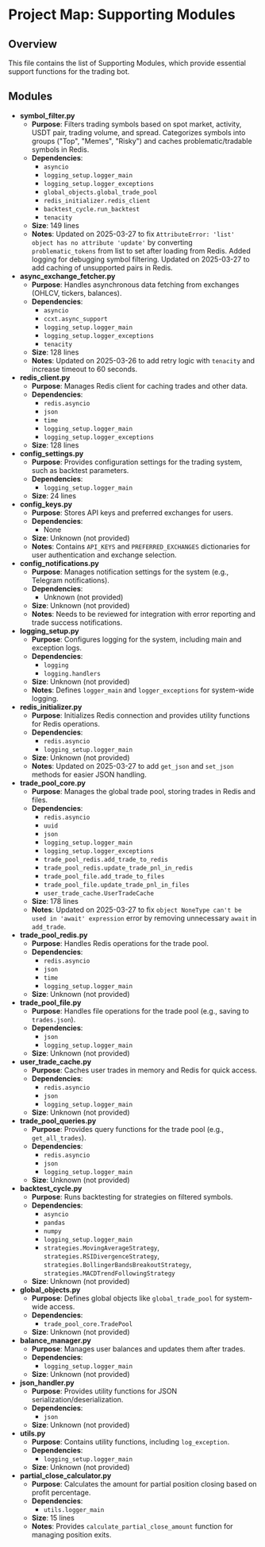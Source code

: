 # Project Map: Supporting Modules

## Overview
This file contains the list of Supporting Modules, which provide essential support functions for the trading bot.

## Modules

- **symbol_filter.py**
  - **Purpose**: Filters trading symbols based on spot market, activity, USDT pair, trading volume, and spread. Categorizes symbols into groups ("Top", "Memes", "Risky") and caches problematic/tradable symbols in Redis.
  - **Dependencies**:
    - `asyncio`
    - `logging_setup.logger_main`
    - `logging_setup.logger_exceptions`
    - `global_objects.global_trade_pool`
    - `redis_initializer.redis_client`
    - `backtest_cycle.run_backtest`
    - `tenacity`
  - **Size**: 149 lines
  - **Notes**: Updated on 2025-03-27 to fix `AttributeError: 'list' object has no attribute 'update'` by converting `problematic_tokens` from list to set after loading from Redis. Added logging for debugging symbol filtering. Updated on 2025-03-27 to add caching of unsupported pairs in Redis.
- **async_exchange_fetcher.py**
  - **Purpose**: Handles asynchronous data fetching from exchanges (OHLCV, tickers, balances).
  - **Dependencies**:
    - `asyncio`
    - `ccxt.async_support`
    - `logging_setup.logger_main`
    - `logging_setup.logger_exceptions`
    - `tenacity`
  - **Size**: 128 lines
  - **Notes**: Updated on 2025-03-26 to add retry logic with `tenacity` and increase timeout to 60 seconds.
- **redis_client.py**
  - **Purpose**: Manages Redis client for caching trades and other data.
  - **Dependencies**:
    - `redis.asyncio`
    - `json`
    - `time`
    - `logging_setup.logger_main`
    - `logging_setup.logger_exceptions`
  - **Size**: 128 lines
- **config_settings.py**
  - **Purpose**: Provides configuration settings for the trading system, such as backtest parameters.
  - **Dependencies**:
    - `logging_setup.logger_main`
  - **Size**: 24 lines
- **config_keys.py**
  - **Purpose**: Stores API keys and preferred exchanges for users.
  - **Dependencies**:
    - None
  - **Size**: Unknown (not provided)
  - **Notes**: Contains `API_KEYS` and `PREFERRED_EXCHANGES` dictionaries for user authentication and exchange selection.
- **config_notifications.py**
  - **Purpose**: Manages notification settings for the system (e.g., Telegram notifications).
  - **Dependencies**:
    - Unknown (not provided)
  - **Size**: Unknown (not provided)
  - **Notes**: Needs to be reviewed for integration with error reporting and trade success notifications.
- **logging_setup.py**
  - **Purpose**: Configures logging for the system, including main and exception logs.
  - **Dependencies**:
    - `logging`
    - `logging.handlers`
  - **Size**: Unknown (not provided)
  - **Notes**: Defines `logger_main` and `logger_exceptions` for system-wide logging.
- **redis_initializer.py**
  - **Purpose**: Initializes Redis connection and provides utility functions for Redis operations.
  - **Dependencies**:
    - `redis.asyncio`
    - `logging_setup.logger_main`
  - **Size**: Unknown (not provided)
  - **Notes**: Updated on 2025-03-27 to add `get_json` and `set_json` methods for easier JSON handling.
- **trade_pool_core.py**
  - **Purpose**: Manages the global trade pool, storing trades in Redis and files.
  - **Dependencies**:
    - `redis.asyncio`
    - `uuid`
    - `json`
    - `logging_setup.logger_main`
    - `logging_setup.logger_exceptions`
    - `trade_pool_redis.add_trade_to_redis`
    - `trade_pool_redis.update_trade_pnl_in_redis`
    - `trade_pool_file.add_trade_to_files`
    - `trade_pool_file.update_trade_pnl_in_files`
    - `user_trade_cache.UserTradeCache`
  - **Size**: 178 lines
  - **Notes**: Updated on 2025-03-27 to fix `object NoneType can't be used in 'await' expression` error by removing unnecessary `await` in `add_trade`.
- **trade_pool_redis.py**
  - **Purpose**: Handles Redis operations for the trade pool.
  - **Dependencies**:
    - `redis.asyncio`
    - `json`
    - `time`
    - `logging_setup.logger_main`
  - **Size**: Unknown (not provided)
- **trade_pool_file.py**
  - **Purpose**: Handles file operations for the trade pool (e.g., saving to `trades.json`).
  - **Dependencies**:
    - `json`
    - `logging_setup.logger_main`
  - **Size**: Unknown (not provided)
- **user_trade_cache.py**
  - **Purpose**: Caches user trades in memory and Redis for quick access.
  - **Dependencies**:
    - `redis.asyncio`
    - `json`
    - `logging_setup.logger_main`
  - **Size**: Unknown (not provided)
- **trade_pool_queries.py**
  - **Purpose**: Provides query functions for the trade pool (e.g., `get_all_trades`).
  - **Dependencies**:
    - `redis.asyncio`
    - `json`
    - `logging_setup.logger_main`
  - **Size**: Unknown (not provided)
- **backtest_cycle.py**
  - **Purpose**: Runs backtesting for strategies on filtered symbols.
  - **Dependencies**:
    - `asyncio`
    - `pandas`
    - `numpy`
    - `logging_setup.logger_main`
    - `strategies.MovingAverageStrategy`, `strategies.RSIDivergenceStrategy`, `strategies.BollingerBandsBreakoutStrategy`, `strategies.MACDTrendFollowingStrategy`
  - **Size**: Unknown (not provided)
- **global_objects.py**
  - **Purpose**: Defines global objects like `global_trade_pool` for system-wide access.
  - **Dependencies**:
    - `trade_pool_core.TradePool`
  - **Size**: Unknown (not provided)
- **balance_manager.py**
  - **Purpose**: Manages user balances and updates them after trades.
  - **Dependencies**:
    - `logging_setup.logger_main`
  - **Size**: Unknown (not provided)
- **json_handler.py**
  - **Purpose**: Provides utility functions for JSON serialization/deserialization.
  - **Dependencies**:
    - `json`
  - **Size**: Unknown (not provided)
- **utils.py**
  - **Purpose**: Contains utility functions, including `log_exception`.
  - **Dependencies**:
    - `logging_setup.logger_main`
  - **Size**: Unknown (not provided)
- **partial_close_calculator.py**
  - **Purpose**: Calculates the amount for partial position closing based on profit percentage.
  - **Dependencies**:
    - `utils.logger_main`
  - **Size**: 15 lines
  - **Notes**: Provides `calculate_partial_close_amount` function for managing position exits.
